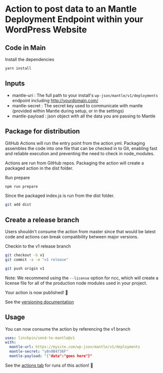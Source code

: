 # Action to post data to an Mantle Deployment Endpoint within your WordPress Website
## Code in Main

Install the dependencies

```bash
yarn install
```

## Inputs

* mantle-uri : The full path to your install's `wp-json/mantle/v1/deployments` endpoint including http://yourdomain.com/
* mantle-secret : The secret key used to communicate with mantle (provided within Mantle during setup, or in the settings)
* mantle-payload : json object with all the data you are passing to Mantle

## Package for distribution

GitHub Actions will run the entry point from the action.yml. Packaging assembles the code into one file that can be checked in to Git, enabling fast and reliable execution and preventing the need to check in node_modules.

Actions are run from GitHub repos.  Packaging the action will create a packaged action in the dist folder.

Run prepare

```bash
npm run prepare
```

Since the packaged index.js is run from the dist folder.

```bash
git add dist
```

## Create a release branch

Users shouldn't consume the action from master since that would be latest code and actions can break compatibility between major versions.

Checkin to the v1 release branch

```bash
git checkout -b v1
git commit -a -m "v1 release"
```

```bash
git push origin v1
```

Note: We recommend using the `--license` option for ncc, which will create a license file for all of the production node modules used in your project.

Your action is now published! :rocket:

See the [versioning documentation](https://github.com/actions/toolkit/blob/master/docs/action-versioning.md)

## Usage

You can now consume the action by referencing the v1 branch

```yaml
uses: linchpin/send-to-mantle@v1
with:
  mantle-url: https://mysite.com/wp-json/mantle/v1/deployments
  mantle-secret: "y8n9B4736F"
  mantle-payload: "{"data":"goes here"}"
```

See the [actions tab](https://github.com/actions/javascript-action/actions) for runs of this action! :rocket:
